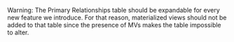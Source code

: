 Warning: The Primary Relationships table should be expandable for every new feature we introduce. 
For that reason, materialized views should not be added to that table since the presence of MVs
makes the table impossible to alter.
